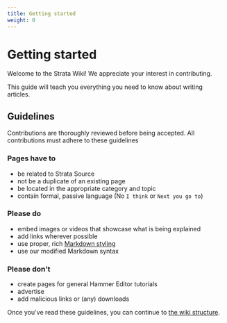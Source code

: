 ```yaml
---
title: Getting started
weight: 0
---
```


# Getting started

Welcome to the Strata Wiki! We appreciate your interest in contributing.

This guide will teach you everything you need to know about writing articles.

## Guidelines

Contributions are thoroughly reviewed before being accepted. All contributions
must adhere to these guidelines

### Pages have to

-   be related to Strata Source
-   not be a duplicate of an existing page
-   be located in the appropriate category and topic
-   contain formal, passive language (No `I think` or `Next you go to`)

### Please do

-   embed images or videos that showcase what is being explained
-   add links wherever possible
-   use proper, rich
    [Markdown styling](https://github.com/adam-p/markdown-here/wiki/Markdown-Cheatsheet)
-   use our modified Markdown syntax

### Please don't

-   create pages for general Hammer Editor tutorials
-   advertise
-   add malicious links or (any) downloads

Once you've read these guidelines, you can continue to [the wiki structure](structure).
